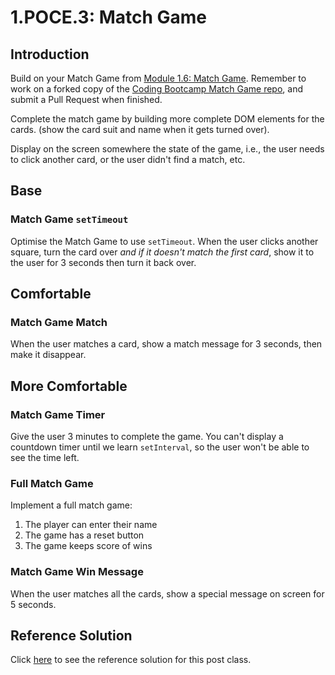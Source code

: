 # 1.POCE.3: Match Game

## Introduction

Build on your Match Game from [Module 1.6: Match Game](../pre-class/1.6-match-game.md). Remember to work on a forked copy of the [Coding Bootcamp Match Game repo](https://github.com/rocketacademy/match-game-bootcamp), and submit a Pull Request when finished.

Complete the match game by building more complete DOM elements for the cards. (show the card suit and name when it gets turned over).

Display on the screen somewhere the state of the game, i.e., the user needs to click another card, or the user didn't find a match, etc.

## Base

### Match Game `setTimeout`

Optimise the Match Game to use `setTimeout`. When the user clicks another square, turn the card over _and if it doesn't match the first card_, show it to the user for 3 seconds then turn it back over.

## Comfortable

### Match Game Match

When the user matches a card, show a match message for 3 seconds, then make it disappear.

## More Comfortable

### Match Game Timer

Give the user 3 minutes to complete the game. You can't display a countdown timer until we learn `setInterval`, so the user won't be able to see the time left.

### Full Match Game

Implement a full match game:

1. The player can enter their name
2. The game has a reset button
3. The game keeps score of wins

### Match Game Win Message

When the user matches all the cards, show a special message on screen for 5 seconds.

## Reference Solution

Click [here](https://github.com/rocketacademy/match-game-bootcamp/tree/solution-base) to see the reference solution for this post class.
